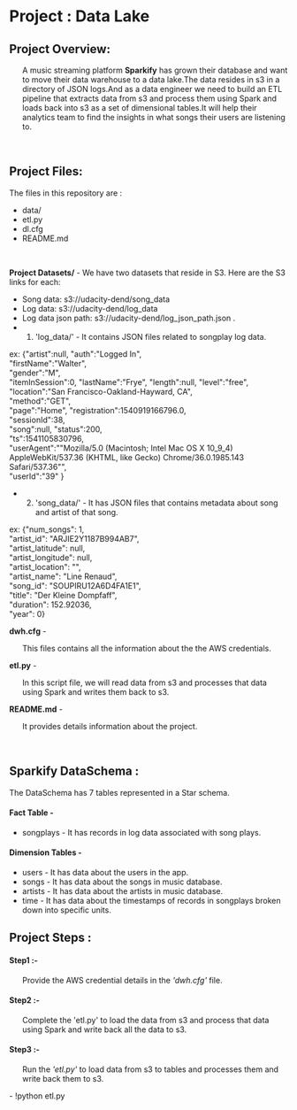 # Project : Data Lake

## Project Overview:

<ul>A music streaming platform <strong>Sparkify</strong> has grown their database and want to move their data warehouse to a data lake.The data resides in s3 in a directory of JSON logs.And as a data engineer we need to build an ETL pipeline that extracts data from s3 and process them using Spark and loads back into s3 as a set of dimensional tables.It will help their analytics team to find the insights in what songs their users are listening to.
</ul><br>

## Project Files:
The files in this repository are :
- data/
- etl.py
- dl.cfg
- README.md
<br>

**Project Datasets/** - We have two datasets that reside in S3. Here are the S3 links for each:

- Song data: s3://udacity-dend/song_data
- Log data: s3://udacity-dend/log_data
- Log data json path: s3://udacity-dend/log_json_path.json
.
- 1. 'log_data/' - It contains JSON files related to songplay log data.

ex:
    {"artist":null,
     "auth":"Logged In",  
     "firstName":"Walter",  
     "gender":"M",  
     "itemInSession":0,
     "lastName":"Frye",
     "length":null,
     "level":"free",  
     "location":"San Francisco-Oakland-Hayward, CA",  
     "method":"GET",  
     "page":"Home",
     "registration":1540919166796.0,  
     "sessionId":38,  
     "song":null,
     "status":200,  
     "ts":1541105830796,  <br>
     "userAgent":"\"Mozilla\/5.0 (Macintosh; Intel Mac OS X 10_9_4) AppleWebKit\/537.36 (KHTML, like Gecko) Chrome\/36.0.1985.143 Safari\/537.36\"",  <br>
     "userId":"39"
     }
- 2. 'song_data/' - It has JSON files that contains metadata about song and artist of that song.

ex:
    {"num_songs": 1,<br>
     "artist_id": "ARJIE2Y1187B994AB7",<br>
     "artist_latitude": null, <br>
     "artist_longitude": null,<br>
      "artist_location": "",<br>
      "artist_name": "Line Renaud",<br>
      "song_id": "SOUPIRU12A6D4FA1E1", <br>
      "title": "Der Kleine Dompfaff",<br>
      "duration": 152.92036, <br>
      "year": 0}

**dwh.cfg** -<ul> This files contains all the information about the the AWS credentials.</ul>

**etl.py** -<ul> In this script file, we will read data from s3 and processes that data using Spark and writes them back to s3.</ul>

**README.md** - <ul>It provides details information about the project.</ul>

<br>

## Sparkify DataSchema :
The DataSchema has 7 tables represented in a Star schema.

#### Fact Table -
- songplays - It has records in log data associated with song plays.  

#### Dimension Tables -
- users - It has data about the users in the app.
- songs - It has data about the songs in music database.
- artists - It has data about the artists in music database.
- time - It has data about the timestamps of records in songplays broken down into specific units.

## Project Steps :
#### Step1 :-
<ul>Provide the AWS credential details in the <em>'dwh.cfg'</em> file. </ul>

#### Step2 :-
<ul>Complete the 'etl.py'</em> to load the data from s3 and process that data using Spark and write back all the data to s3.</ul>

#### Step3 :-
<ul>Run the <em>'etl.py'</em> to load data from s3 to tables and processes them and write back them to s3.</ul>
- !python etl.py
